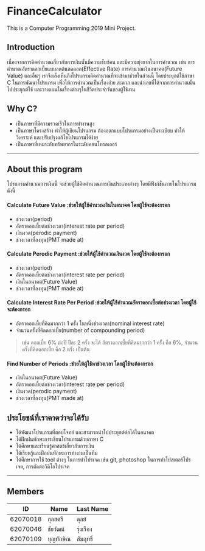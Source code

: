 # FinanceCalculator
This is a Computer Programming 2019 Mini Project.

## Introduction
เนื่องจากการคิดคำนวณเกี่ยวกับการเงินนั้นมีความซับซ้อน และมีความยุ่งยากในการคำนวณ เช่น การคำนวณอัตราดอกเบี้ยแบบลดต้นลดดอก(Effective Rate) การคำนวณเงินอนาคต(Future Value) และอื่นๆ เราจึงเล็งเห็นถึงโปรแกรมคิดคำนวณที่จะเข้ามาช่วยในส่วนนี้ โดยประยุกต์ใช้ภาษา C ในการพัฒนาโปรแกรม เพื่อให้การคำนวณเป็นเรื่องง่าย สะดวก และนำเลขที่ได้จากการคำนวณนั้นไปประยุกต์ใช้ และวางแผนในเรื่องต่างๆในชีวิตประจำวันของผู้ใช้งาน

## Why C?
* เป็นภาษาที่มีความรวดเร็วในการทำงานสูง
* เป็นภาษาโครงสร้าง ทำให้ผู้เขียนโปรแกรม ต้องออกแบบโปรแกรมอย่างเป็นระเบียบ ทำให้วิเคราะห์ และปรับปรุงแก้ไขโปรแกรมได้ง่าย
* เป็นภาษาที่เหมาะกับทรัพยากรในระดับคอนโทรลเลอร์
***
## About this program
โปรแกรมคำนวณการเงินนี้ จะช่วยผู้ใช้คิดคำนวณการเงินประเภทต่างๆ โดยมีฟังก์ชั่นภายในโปรแกรมดังนี้

#### Calculate Future Value :ช่วยให้ผู้ใช้คำนวณเงินในอนาคต โดยผู้ใช้จะต้องกรอก
* ช่วงเวลา(period)
* อัตราดอกเบี้ยต่อช่วงเวลา(interest rate per period)
* เงินงวด(perodic payment)
* ช่วงเวลาที่ลงทุน(PMT made at)

#### Calculate Perodic Payment :ช่วยให้ผู้ใช้คำนวณเงินงวด โดยผูู้ใช้จะต้องกรอก
* ช่วงเวลา(period)
* อัตราดอกเบี้ยต่อช่วงเวลา(interest rate per period)
* เงินในอนาคต(Future Value)
* ช่วงเวลาที่ลงทุน(PMT made at)

#### Calculate Interest Rate Per Period :ช่วยให้ผู้ใช้คำนวณอัตราดอกเบี้ยต่อช่วงเวลา โดยผูู้ใช้จะต้องกรอก
* อัตราดอกเบี้ยที่คิดมากกว่า 1 ครั้ง ในหนึ่งช่วงเวลา(nominal interest rate)
* จำนวนครั้งที่คิดดอกเบี้ย(number of compounding period)
> เช่น ดอกเบี้ย 6% ต่อปี ปีละ 2 ครั้ง จะได้ อัตราดอกเบี้ยที่คิดมากกว่า 1 ครัั้ง คือ 6%, จำนวนครั้งที่คิดดอกเบี้ย คือ 2 ครั้ง เป็นต้น

#### Find Number of Periods :ช่วยให้ผู้ใช้หาช่วงเวลา โดยผูู้ใช้จะต้องกรอก
* เงินในอนาคต(Future Value)
* อัตราดอกเบี้ยต่อช่วงเวลา(interest rate per period)
* เงินงวด(perodic payment)
* ช่วงเวลาที่ลงทุน(PMT made at)

## ประโยชน์ที่เราคาดว่าจะได้รับ
* ได้พัฒนาโปรแกรมที่ตอบโจทย์ และสามารถนำไปประยุกต์ต่อได้ในอนาคต
* ได้ฝึกฝนทักษะการเขียนโปรแกรมด้วยภาษา C
* ได้ศึกษาและเรียนรู้ศาสตร์เกี่ยวกับการเงิน
* ได้เรียนรู้และฝึกฝนทักษะการทำงานเป็นทีม
* ได้ศึกษาการใช้ tool ต่างๆ ในการทำโปรเจค เช่น git, photoshop ในการทำโปสเตอร์โปรเจค, การตัดต่อวิดีโอโปรเจค
***
## Members
ID | Name | Last Name
--- | --- | ---
62070018 | กุลสตรี | ดุลย์
62070046 | ชัยวัฒน์ | รุ่งเรือง
62070109 | บุญทักษิณ | สัมฤทธิ์
